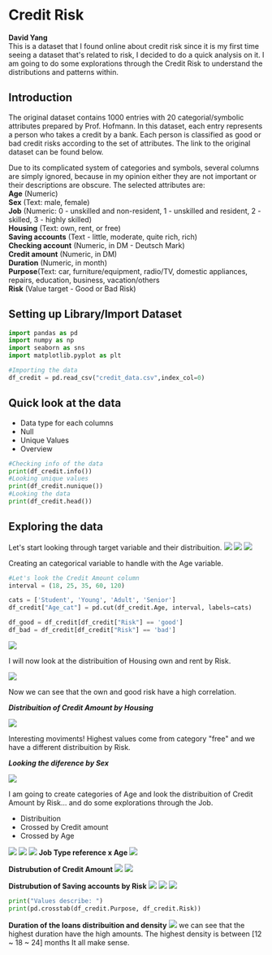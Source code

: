 # Credit Risk
__David Yang__  
This is a dataset that I found online about credit risk since it is my first time seeing a dataset that's related to risk, I decided to do a quick analysis on it. I am going to do some explorations through the Credit Risk to understand the distributions and patterns within.

## Introduction
The original dataset contains 1000 entries with 20 categorial/symbolic attributes prepared by Prof. Hofmann. In this dataset, each entry represents a person who takes a credit by a bank. Each person is classified as good or bad credit risks according to the set of attributes. The link to the original dataset can be found below.  
  
Due to its complicated system of categories and symbols, several columns are simply ignored, because in my opinion either they are not important or their descriptions are obscure. The selected attributes are:  
__Age__ (Numeric)  
__Sex__ (Text: male, female)  
__Job__ (Numeric: 
0 - unskilled and non-resident, 
1 - unskilled and resident, 
2 - skilled, 
3 - highly skilled)  
__Housing__ (Text: own, rent, or free)    
__Saving accounts__ (Text - little, moderate, quite rich, rich)  
__Checking account__ (Numeric, in DM - Deutsch Mark)  
__Credit amount__ (Numeric, in DM)  
__Duration__ (Numeric, in month)  
__Purpose__(Text: car, furniture/equipment, radio/TV, domestic appliances, repairs, education, business, vacation/others  
__Risk__ (Value target - Good or Bad Risk)  

## Setting up Library/Import Dataset
```python
import pandas as pd
import numpy as np
import seaborn as sns
import matplotlib.pyplot as plt

#Importing the data
df_credit = pd.read_csv("credit_data.csv",index_col=0)
```
## Quick look at the data
- Data type for each columns
- Null
- Unique Values
- Overview
```python
#Checking info of the data
print(df_credit.info())
#Looking unique values
print(df_credit.nunique())
#Looking the data
print(df_credit.head())
```
## Exploring the data
Let's start looking through target variable and their distribuition.
![](plot1.png)
![](plot2.png)
![](plot3.png)
  
Creating an categorical variable to handle with the Age variable.
```python
#Let's look the Credit Amount column
interval = (18, 25, 35, 60, 120)

cats = ['Student', 'Young', 'Adult', 'Senior']
df_credit["Age_cat"] = pd.cut(df_credit.Age, interval, labels=cats)

df_good = df_credit[df_credit["Risk"] == 'good']
df_bad = df_credit[df_credit["Risk"] == 'bad']
```
![](plot4.png)

I will now look at the distribuition of Housing own and rent by Risk.

![](plot5.png)

Now we can see that the own and good risk have a high correlation.

___Distribuition of Credit Amount by Housing___

![](plot6.png)

Interesting moviments! Highest values come from category "free" and we have a different distribuition by Risk.

___Looking the diference by Sex___

![](plot7.png)

I am going to create categories of Age and look the distribuition of Credit Amount by Risk... and do some explorations through the Job.
- Distribuition
- Crossed by Credit amount
- Crossed by Age

![](plot8.png)
![](plot9.png)
![](plot10.png)
__Job Type reference x Age__
![](plot11.png)

__Distrubution of Credit Amount__
![](plot12.png)
![](plot13.png)

__Distrubution of Saving accounts by Risk__
![](plot14.png)
![](plot15.png)
![](plot16.png)

```python
print("Values describe: ")
print(pd.crosstab(df_credit.Purpose, df_credit.Risk))
```

__Duration of the loans distribuition and density__
![](plot17.png)
we can see that the highest duration have the high amounts.
The highest density is between [12 ~ 18 ~ 24] months
It all make sense.

